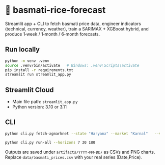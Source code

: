 
# 🌾 basmati-rice-forecast

Streamlit app + CLI to fetch basmati price data, engineer indicators (technical, currency, weather),
train a SARIMAX + XGBoost hybrid, and produce 1‑week / 1‑month / 6‑month forecasts.

## Run locally
```bash
python -m venv .venv
source .venv/bin/activate   # Windows: .venv\Scripts\activate
pip install -r requirements.txt
streamlit run streamlit_app.py
```

## Streamlit Cloud
- Main file path: `streamlit_app.py`
- Python version: 3.10 or 3.11

## CLI
```bash
python cli.py fetch-agmarknet --state "Haryana" --market "Karnal"   --variety_keywords "Basmati,1121,1509,1718,PB-1"   --date_from 2023-01-01 --date_to 2025-10-25 --out_csv data/basmati_prices.csv

python cli.py run-all --horizons 7 30 180
```

Outputs are saved under `artifacts/YYYY-MM-DD/` as CSVs and PNG charts.
Replace `data/basmati_prices.csv` with your real series (Date,Price).
